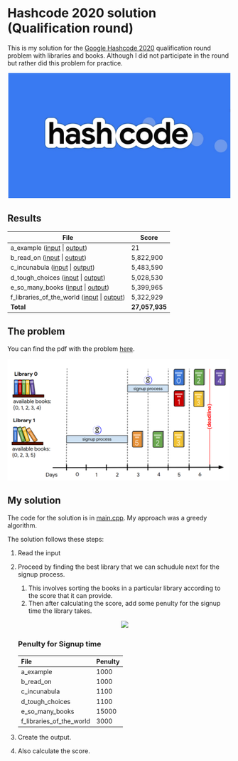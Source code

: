# Hashcode 2020 solution (Qualification round)
This is my solution for the [Google Hashcode 2020](https://codingcompetitions.withgoogle.com/hashcode) qualification round problem with libraries and books. Although I did not participate in the round but rather did this problem for practice.

<p align="center">
<img src="/Images/hashcode.jpg" alt="Hashcode Logo" width="500"/>
</p>


## Results

| File  | Score |
| ------------- | ------------- |
| a_example ([input](Input/a.txt) \| [output](Output/a(out).txt)) | 21 |
| b_read_on ([input](Input/b.txt) \| [output](Output/b(out).txt)) | 5,822,900 |
| c_incunabula ([input](Input/c.txt) \| [output](Output/c(out).txt)) | 5,483,590 |
| d_tough_choices ([input](Input/d.txt) \| [output](Output/d(out).txt)) | 5,028,530 |
| e_so_many_books ([input](Input/e.txt) \| [output](Output/e(out).txt)) | 5,399,965 |
| f_libraries_of_the_world ([input](Input/f.txt) \| [output](Output/f(out).txt)) | 5,322,929 |
| **Total** | **27,057,935** |


## The problem

You can find the pdf with the problem [here](hashcode_2020_online_qualification_round.pdf).

<img src="/Images/hashcode_2020_problem.png" alt="Hashcode 2020 problem" width="500"/>


## My solution

The code for the solution is in [main.cpp](main.cpp). My approach was a greedy algorithm.

The solution follows these steps:

1. Read the input
2. Proceed by finding the best library that we can schudule next for the signup process. 
   1. This involves sorting the books in a particular library according to the score that it can provide.
   2. Then after calculating the score, add some penulty for the signup time the library takes.
   
   <p align="center">
   <img src="https://latex.codecogs.com/svg.latex?\Large&space;library\_score=sum\_of\_all\_books-signup*penulty"
   </p>
   
      ### Penulty for Signup time

      | File  | Penulty |
      | ------------- | ------------- |
      | a_example | 1000 |
      | b_read_on | 1000 |
      | c_incunabula | 1100 |
      | d_tough_choices | 1100 |
      | e_so_many_books | 15000 |
      | f_libraries_of_the_world | 3000 |

5. Create the output.
6. Also calculate the score.
